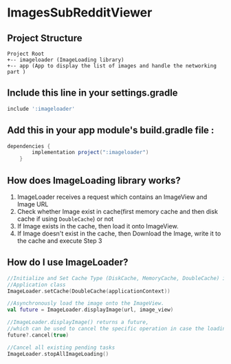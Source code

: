# ImagesSubRedditViewer

Project Structure
-----------------
```
Project Root
+-- imageloader (ImageLoading library)
+-- app (App to display the list of images and handle the networking part )
```

Include this line in your settings.gradle
----------------------------------------
```groovy
include ':imageloader'
```

Add this in your app module's build.gradle file :
--------------------------------------------------
```groovy
dependencies {
        implementation project(":imageloader")
    }
```

How does ImageLoading library works?
------------------------------------
1. ImageLoader receives a request which contains an ImageView and Image URL
2. Check whether Image exist in cache(first memory cache and then disk cache if using ```DoubleCache```) or not
3. If Image exists in the cache, then load it onto ImageView.
4. If Image doesn't exist in the cache, then Download the Image, write it to the cache and execute Step 3

How do I use ImageLoader?
-------------------------
```kotlin
//Initialize and Set Cache Type (DiskCache, MemoryCache, DoubleCache) in
//Application class
ImageLoader.setCache(DoubleCache(applicationContext))

//Asynchronously load the image onto the ImageView.
val future = ImageLoader.displayImage(url, image_view)

//ImageLoader.displayImage() returns a future,
//which can be used to cancel the specific operation in case the loading is not needed anymore.
future?.cancel(true) 

//Cancel all existing pending tasks
ImageLoader.stopAllImageLoading()
```
